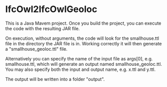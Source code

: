 # IfcOwl2IfcOwlGeoloc

This is a Java Mavem project. Once you build the project, you can execute the code with the resulting JAR file.

On execution, without arguments, the code will look for the smallhouse.ttl file in the directory the JAR file is in. 
Working correctly it will then generate a "smallhouse_geoloc.ttl" file. 

Alternatively you can specify the name of the input file as args[0], e.g. smallhouse.ttl, which will generate an 
output named smallhouse_geoloc.ttl. You may also specify both the input and output name, e.g. x.ttl and y.ttl.

The output will be written into a folder "output". 
